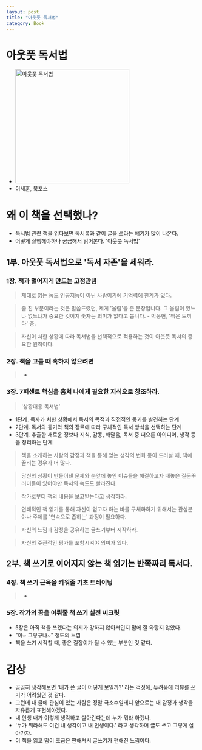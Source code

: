 ```yaml
---
layout: post
title: "아웃풋 독서법"
category: Book
---
```


# **아웃풋 독서법**
- <img src="http://image.kyobobook.co.kr/images/book/xlarge/051/x9791158150051.jpg" alt="아웃풋 독서법" height="300"/>
- 이세훈, 북포스



# **왜 이 책을 선택했나?**
- 독서법 관련 책을 읽다보면 독서록과 같이 글을 쓰라는 얘기가 많이 나온다.
- 어떻게 실행해야하나 궁금해서 읽어본다. '아웃풋 독서법'

## 1부. 아웃풋 독서법으로 '독서 자존'을 세워라.

### 1장. 책과 멀어지게 만드는 고정관념
>제대로 읽는 놈도 인공지능이 아닌 사람이기에 기억력에 한계가 있다.  

> 줄 친 부분이라는 것은 말씀드렸던, 제게 '울림'을 준 문장입니다. 그 울림이 있느냐 없느냐가 중요한 것이지 숫자는 의미가 없다고 봅니다. - 박웅현, '책은 도끼다' 중.

> 자신이 처한 상황에 따라 독서법을 선택적으로 적용하는 것이 아웃풋 독서의 중요한 원칙이다.

### 2장. 책을 고를 때 혹하지 않으려면
> -

### 3장. 7퍼센트 핵심을 훔쳐 나에게 필요한 지식으로 창조하라.
> '상황대응 독서법'
  - 1단계. 독자가 처한 상황에서 독서의 목적과 직접적인 동기를 발견하는 단계
  - 2단계. 독서의 동기와 책의 장르에 따라 구체적인 독서 방식을 선택하는 단계
  - 3단계. 추출한 새로운 정보나 지식, 감동, 깨달음, 독서 중 떠오른 아이디어, 생각 등을 정리하는 단계

> 책을 소개하는 사람의 감정과 책을 통해 얻는 생각의 변화 등이 드러날 때, 책에 끌리는 경우가 더 많다.

> 당신의 상황이 만들어낸 문제와 눈앞에 놓인 이슈들을 해결하고자 내놓은 질문꾸러미들이 있어야만 독서의 속도도 빨라진다.

> 작가로부터 책의 내용을 보고받는다고 생각하라.

> 연쇄적인 책 읽기를 통해 자신이 얻고자 하는 바를 구체화하기 위해서는 관심분야나 주제를 '연속으로 좁히는' 과정이 필요하다.

> 자신의 느낌과 감정을 공유하는 글쓰기부터 시작하라.

> 자신의 주관적인 평가를 포함시켜야 의미가 있다.

## 2부. 책 쓰기로 이어지지 않는 책 읽기는 반쪽짜리 독서다.

### 4장. 책 쓰기 근육을 키워줄 기초 트레이닝
> -

### 5장. 작가의 꿈을 이뤄줄 책 쓰기 실전 씨크릿
- 5장은 아직 책을 쓰겠다는 의지가 강하지 않아서인지 맘에 잘 와닿지 않았다.
- "아~ 그렇구나~" 정도의 느낌
- 책을 쓰기 시작할 때, 좋은 길잡이가 될 수 있는 부분인 것 같다.

# **감상**
  - 곰곰히 생각해보면 '내가 쓴 글이 어떻게 보일까?' 라는 걱정에, 두려움에 리뷰를 쓰기가 어려웠던 것 같다.
  - 그런데 내 글에 관심이 있는 사람은 정말 극소수일테니 앞으로는 내 감정과 생각을 자유롭게 표현해야겠다.
  - 내 인생 내가 이렇게 생각하고 살아간다는데 누가 뭐라 하겠나.
  - '누가 뭐라해도 이건 내 생각이고 내 인생이다.' 라고 생각하며 글도 쓰고 그렇게 살아가자.
  - 이 책을 읽고 맘이 조금은 편해져서 글쓰기가 편해진 느낌이다.
